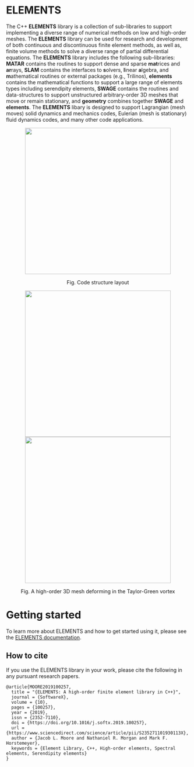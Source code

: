 # ELEMENTS

The C++ **ELEMENTS** library is a collection of sub-libraries to support implementing a diverse range of numerical methods on low and high-order meshes.  The **ELEMENTS** library can be used for research and development of both continuous and discontinuous finite element methods, as well as, finite volume methods to solve a diverse range of partial differential equations. The **ELEMENTS** library includes the following sub-libraries:  **MATAR** contains the routines to support dense and sparse **mat**rices and **ar**rays, **SLAM** contains the interfaces to **s**olvers, **l**inear **a**lgebra, and **m**athematical routines or external packages (e.g., Trilinos),  **elements** contains the mathematical functions to support a large range of elements types including serendipity elements, **SWAGE** contains the routines and data-structures to support unstructured arbitrary-order 3D meshes that move or remain stationary, and **geometry** combines together **SWAGE** and **elements**.  The **ELEMENTS** libary is designed to support Lagrangian (mesh moves) solid dynamics and mechanics codes, Eulerian (mesh is stationary) fluid dynamics codes, and many other code applications.  

<p align="center"><img src="https://github.com/lanl/ELEMENTS/blob/feature-sphinx_documentation/docs/images/codeStructureELEMENTS.png" width="400">
<p align="center">Fig. Code structure layout
  
<p align="center"><img src="https://github.com/lanl/ELEMENTS/blob/feature-sphinx_documentation/docs/images/TaylorGreenVortex-t0.png" width="400"><img src="https://github.com/lanl/ELEMENTS/blob/feature-sphinx_documentation/docs/images/TaylorGreenVortex-tEnd.png" width="400">
<p align="center">Fig. A high-order 3D mesh deforming in the Taylor-Green vortex

# Getting started

To learn more about ELEMENTS and how to get started using it, please see the [ELEMENTS documentation](https://lanl.github.io/ELEMENTS/).

## How to cite
If you use the ELEMENTS library in your work, please cite the following in any pursuant research papers.

```
@article{MOORE2019100257,
  title = "{ELEMENTS: A high-order finite element library in C++}",
  journal = {SoftwareX},
  volume = {10},
  pages = {100257},
  year = {2019},
  issn = {2352-7110},
  doi = {https://doi.org/10.1016/j.softx.2019.100257},
  url = {https://www.sciencedirect.com/science/article/pii/S235271101930113X},
  author = {Jacob L. Moore and Nathaniel R. Morgan and Mark F. Horstemeyer},
  keywords = {Element Library, C++, High-order elements, Spectral elements, Serendipity elements}
}
```
